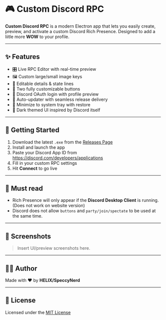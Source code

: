 # 🎮 Custom Discord RPC

**Custom Discord RPC** is a modern Electron app that lets you easily create, preview, and activate a 
custom Discord Rich Presence. Designed to add a liitle more **WOW** to your profile.

---

## ✨ Features

- 🎛️ Live RPC Editor with real-time preview
- 🖼️ Custom large/small image keys
- 📝 Editable details & state lines
- 🔘 Two fully customizable buttons
- 👤 Discord OAuth login with profile preview
- 🔄 Auto-updater with seamless release delivery
- 🧲 Minimize to system tray with restore
- 🌙 Dark themed UI inspired by Discord itself

---

## 🚀 Getting Started

1. Download the latest `.exe` from the [Releases Page](https://github.com/HELIX-0420/custom-discord-rpc/releases)
2. Install and launch the app
3. Paste your Discord App ID from https://discord.com/developers/applications
4. Fill in your custom RPC settings
5. Hit **Connect** to go live

---

## 🔧 Must read

- Rich Presence will only appear if the **Discord Desktop Client** is running. (Does not work on website version)
- Discord does not allow `buttons` and `party/join/spectate` to be used at the same time.

---

## 📸 Screenshots

> Insert UI/preview screenshots here.

---

## 👨‍💻 Author

Made with ❤️ by **HELIX/SpeccyNerd**

---

## 📃 License

Licensed under the [MIT License](LICENSE)
